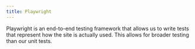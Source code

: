 ```yaml
---
title: Playwright
---
```


Playwright is an end-to-end testing framework that allows us to write tests that represent how the site is actually used. This allows for broader testing than our unit tests.